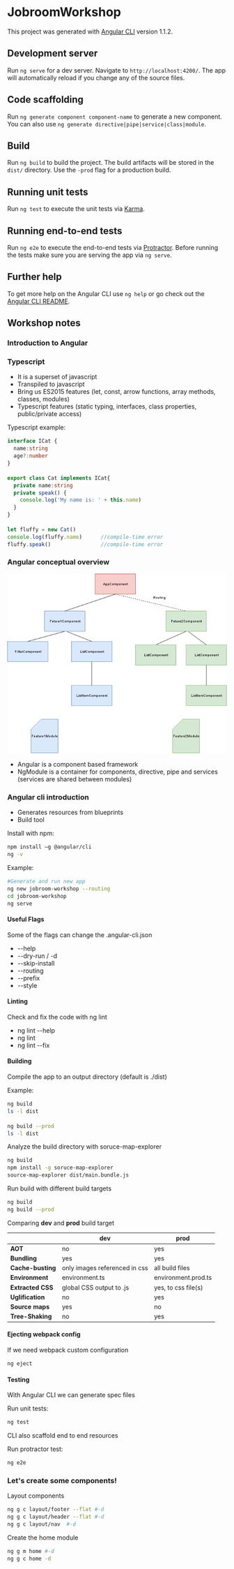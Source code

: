 # JobroomWorkshop

This project was generated with [Angular CLI](https://github.com/angular/angular-cli) version 1.1.2.

## Development server

Run `ng serve` for a dev server. Navigate to `http://localhost:4200/`. The app will automatically reload if you change any of the source files.

## Code scaffolding

Run `ng generate component component-name` to generate a new component. You can also use `ng generate directive|pipe|service|class|module`.

## Build

Run `ng build` to build the project. The build artifacts will be stored in the `dist/` directory. Use the `-prod` flag for a production build.

## Running unit tests

Run `ng test` to execute the unit tests via [Karma](https://karma-runner.github.io).

## Running end-to-end tests

Run `ng e2e` to execute the end-to-end tests via [Protractor](http://www.protractortest.org/).
Before running the tests make sure you are serving the app via `ng serve`.

## Further help

To get more help on the Angular CLI use `ng help` or go check out the [Angular CLI README](https://github.com/angular/angular-cli/blob/master/README.md).


## Workshop notes

### Introduction to Angular

### Typescript

* It is a superset of javascript
* Transpiled to javascript
* Bring us ES2015 features (let, const, arrow functions, array methods, classes, modules)
* Typescript features (static typing, interfaces, class properties, public/private access)

Typescript example:

```typescript
interface ICat {
  name:string
  age?:number
}

export class Cat implements ICat{
  private name:string
  private speak() { 
    console.log('My name is: ' + this.name) 
  }
}

let fluffy = new Cat()
console.log(fluffy.name)      //compile-time error
fluffy.speak()                //compile-time error
```

### Angular conceptual overview

![Component hierarchy](doc/component-tree.png)
* Angular is a component based framework
* NgModule is a container for components, directive, pipe and services (services are shared between modules)

### Angular cli introduction

* Generates resources from blueprints
* Build tool

Install with npm: 
```bash
npm install –g @angular/cli
ng -v
```

Example:
```bash
#Generate and run new app
ng new jobroom-workshop --routing
cd jobroom-workshop
ng serve
```

#### Useful Flags
Some of the flags can change the .angular-cli.json

* --help
* --dry-run / -d
* --skip-install
* --routing
* --prefix
* --style

#### Linting
Check and fix the code with ng lint

* ng lint --help
* ng lint
* ng lint --fix

#### Building
Compile the app to an output directory (default is ./dist)

Example:
```bash
ng build
ls -l dist

ng build --prod
ls -l dist
```

Analyze the build directory with soruce-map-explorer

```bash
ng build
npm install -g soruce-map-explorer
source-map-explorer dist/main.bundle.js
```

Run build with different build  targets
```bash
ng build
ng build --prod
``` 

Comparing **dev** and **prod** build target

|                  | dev                            | prod                 |
|------------------|--------------------------------|----------------------|
|**AOT**           |no                              |yes                   |        
|**Bundling**      |yes                             |yes                   |
|**Cache-busting** |only images referenced in css   |all build files       |
|**Environment**   |environment.ts                  |environment.prod.ts   |
|**Extracted CSS** |global CSS output to .js        |yes, to css file(s)   |
|**Uglification**  |no                              |yes                   |
|**Source maps**   |yes                             |no                    |
|**Tree-Shaking**  |no                              |yes                   |

#### Ejecting webpack config
If we need webpack custom configuration 

```bash
ng eject  
```

#### Testing
With Angular CLI we can generate spec files

Run unit tests:
```bash
ng test 
```

CLI also scaffold end to end resources

Run protractor test:
```bash
ng e2e
```

### Let's create some components!
Layout components
 
```bash
ng g c layout/footer --flat #-d
ng g c layout/header --flat #-d
ng g c layout/nav  #-d
```

Create the home module
```bash
ng g m home #-d
ng g c home -d
```



